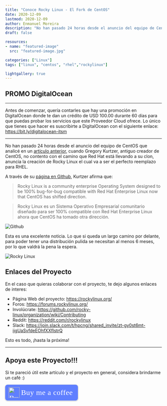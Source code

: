 ```yaml
---
title: "Conoce Rocky Linux - El Fork de CentOS"
date: 2020-12-09
lastmod: 2020-12-09
author: Enmanuel Moreira
description: "No han pasado 24 horas desde el anuncio del equipo de CentOS que analicé en un articulo anterior, cuando Gregory Kurtzer, antiguo creador de CentOS anuncia no contento con el camino que Red Hat está llevando a su clon, anuncia la creación de Rocky Linux el cual va a ser el perfecto reemplazo para RHEL. "
draft: false

resources:
- name: "featured-image"
  src: "featured-image.jpg"

categories: ["Linux"]
tags: ["linux", "centos", "rhel","rockylinux"]

lightgallery: true
---
```


<!--more-->

## PROMO DigitalOcean

***

Antes de comenzar, quería contarles que hay una promoción en DigitalOcean donde te dan un crédito de USD 100.00 durante 60 días para que puedas probar los servicios que este Proveedor Cloud ofrece. Lo único que tienes que hacer es suscribirte a DigitalOcean con el siguiente enlace: <https://bit.ly/digitalocean-itsm>

***

No han pasado 24 horas desde el anuncio del equipo de CentOS que analicé en un [artículo anterior](https://www.itsimplenow.com/centos-8-terminara-en-2021-y-se-enfocan-en-centos-stream/), cuando Gregory Kurtzer, antiguo creador de CentOS, no contento con el camino que Red Hat está llevando a su clon, anuncia la creación de Rocky Linux el cual va a ser el perfecto reemplazo para RHEL.  

A través de su [página en Github](https://github.com/hpcng/rocky), Kurtzer afirma que:  

> Rocky Linux is a community enterprise Operating System designed to be 100% bug-for-bug compatible with Red Hat Enterprise Linux now that CentOS has shifted direction.  

> Rocky Linux es un Sistema Operativo Empresarial comunitario diseñado para ser 100% compatible con Red Hat Enterprise Linux ahora que CentOS ha tomado otra dirección.  

![Github](/images/conoce-rocky-linux/rocky-0.jpg "Página en Github de Gregory Kurtzer")

Esta es una excelente noticia. Lo que si queda un largo camino por delante, para poder tener una distribución pulida se necesitan al menos 6 meses, por lo que valdrá la pena la espera.  

![Rocky Linux](/images/conoce-rocky-linux/rocky-1.png "Página del Proyecto")

## Enlaces del Proyecto
En el caso que quieras colaborar con el proyecto, te dejo algunos enlaces de interes:  

* Página Web del proyecto: <https://rockylinux.org/>  
* Foros: <https://forums.rockylinux.org/>
* Involúcrate: <https://github.com/rocky-linux/organization/wiki/Contributing>
* Reddit: <https://reddit.com/r/rockylinux>
* Slack: <https://join.slack.com/t/hpcng/shared_invite/zt-gy0st6mt-ijgUaSvfdeEOhfXXfIstrQ>

Esto es todo, ¡hasta la próxima!

***

## Apoya este Proyecto!!!

Si te pareció útil este artículo y el proyecto en general, considera brindarme un café :)

<style>.bmc-button img{height: 34px !important;width: 35px !important;margin-bottom: 1px !important;box-shadow: none !important;border: none !important;vertical-align: middle !important;}.bmc-button{padding: 7px 15px 7px 10px !important;line-height: 35px !important;height:51px !important;text-decoration: none !important;display:inline-flex !important;color:#ffffff !important;background-color:#5F7FFF !important;border-radius: 8px !important;border: 1px solid transparent !important;font-size: 24px !important;letter-spacing: 0.6px !important;box-shadow: 0px 1px 2px rgba(190, 190, 190, 0.5) !important;-webkit-box-shadow: 0px 1px 2px 2px rgba(190, 190, 190, 0.5) !important;margin: 0 auto !important;font-family:'Cookie', cursive !important;-webkit-box-sizing: border-box !important;box-sizing: border-box !important;}.bmc-button:hover, .bmc-button:active, .bmc-button:focus {-webkit-box-shadow: 0px 1px 2px 2px rgba(190, 190, 190, 0.5) !important;text-decoration: none !important;box-shadow: 0px 1px 2px 2px rgba(190, 190, 190, 0.5) !important;opacity: 0.85 !important;color:#ffffff !important;}</style><link href="https://fonts.googleapis.com/css?family=Cookie" rel="stylesheet"><a class="bmc-button" target="_blank" href="https://www.buymeacoffee.com/enmanuelmoreira"><img src="https://cdn.buymeacoffee.com/buttons/bmc-new-btn-logo.svg" alt="Buy me a coffee"><span style="margin-left:5px;font-size:24px !important;">Buy me a coffee</span></a>
